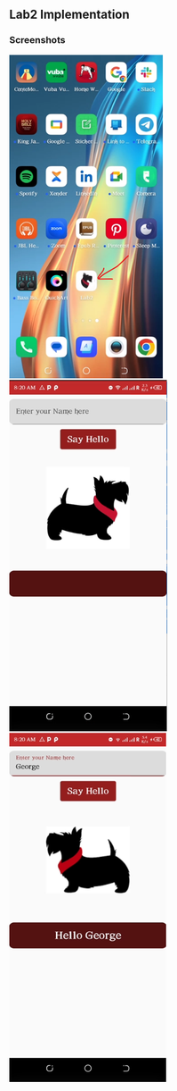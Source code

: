 ## Lab2 Implementation

### Screenshots
![launcherIcon](https://github.com/KasaaziGW/gkasaazi_MAD/blob/main/Lab2/screenshots/1.png)
![beforeEnteringTheName](https://github.com/KasaaziGW/gkasaazi_MAD/blob/main/Lab2/screenshots/2.png)
![afterEnteringTheName](https://github.com/KasaaziGW/gkasaazi_MAD/blob/main/Lab2/screenshots/3.png)
